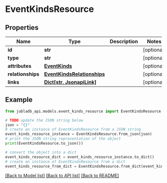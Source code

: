 # EventKindsResource


## Properties

Name | Type | Description | Notes
------------ | ------------- | ------------- | -------------
**id** | **str** |  | [optional] 
**type** | **str** |  | [optional] 
**attributes** | [**EventKinds**](EventKinds.md) |  | [optional] 
**relationships** | [**EventKindsRelationships**](EventKindsRelationships.md) |  | [optional] 
**links** | [**Dict[str, JsonapiLink]**](JsonapiLink.md) |  | [optional] 

## Example

```python
from jubladb_api.models.event_kinds_resource import EventKindsResource

# TODO update the JSON string below
json = "{}"
# create an instance of EventKindsResource from a JSON string
event_kinds_resource_instance = EventKindsResource.from_json(json)
# print the JSON string representation of the object
print(EventKindsResource.to_json())

# convert the object into a dict
event_kinds_resource_dict = event_kinds_resource_instance.to_dict()
# create an instance of EventKindsResource from a dict
event_kinds_resource_from_dict = EventKindsResource.from_dict(event_kinds_resource_dict)
```
[[Back to Model list]](../README.md#documentation-for-models) [[Back to API list]](../README.md#documentation-for-api-endpoints) [[Back to README]](../README.md)


